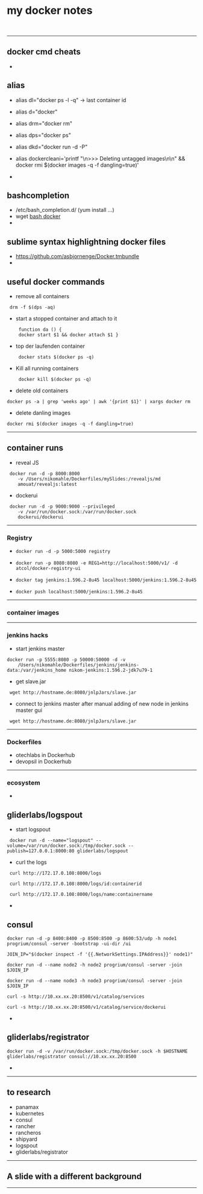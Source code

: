 # my docker notes
<br/>

---

## docker cmd cheats

-

## alias
 - alias dl="docker ps -l -q" -> last container id
 - alias d="docker"
 - alias drm="docker rm"
 - alias dps="docker ps"
 - alias dkd="docker run -d -P"
 - alias dockercleani='printf "\n>>> Deleting untagged images\n\n" && docker rmi $(docker images -q -f dangling=true)'

-

## bashcompletion
 - /etc/bash_completion.d/ (yum install ...)
 - wget [bash docker](https://raw.githubusercontent.com/docker/docker/master/contrib/completion/bash/docker)
-
## sublime syntax highlightning docker files
 - https://github.com/asbjornenge/Docker.tmbundle
-
## useful docker commands
 - remove all containers
  <pre><code> drm -f $(dps -aq) </code></pre> 
 - start a stopped container and attach to it
    <pre><code> function da () {  
    docker start $1 && docker attach $1 } </code></pre> 
 - top der laufenden container
    <pre><code> docker stats $(docker ps -q) </code></pre> 
 - Kill all running containers
    <pre><code> docker kill $(docker ps -q)</code></pre> 
 - delete old containers
 <pre><code>docker ps -a | grep 'weeks ago' | awk '{print $1}' | xargs docker rm </code></pre>
 - delete danling images
 <pre><code>docker rmi $(docker images -q -f dangling=true)</code></pre>
 
---
## container runs
 - reveal JS
 <pre><code> docker run -d -p 8000:8000 
 	-v /Users/nikomahle/Dockerfiles/mySlides:/revealjs/md 
 	amouat/revealjs:latest </code></pre> 
 - dockerui
 <pre><code> docker run -d -p 9000:9000 --privileged 
 	-v /var/run/docker.sock:/var/run/docker.sock 
 	dockerui/dockerui </code></pre> 
---
### Registry
 - <pre><code>docker run -d -p 5000:5000 registry</code></pre> 
 - <pre><code>docker run -p 8080:8080 -e REG1=http://localhost:5000/v1/ -d atcol/docker-registry-ui</code></pre>
 - <pre><code>docker tag jenkins:1.596.2-8u45 localhost:5000/jenkins:1.596.2-8u45</code></pre>
 - <pre><code>docker push localhost:5000/jenkins:1.596.2-8u45</code></pre>

---
### container images
---
### jenkins hacks
 - start jenkins master
 <pre><code>docker run -p 5555:8080 -p 50000:50000 -d -v 
 	/Users/nikomahle/Dockerfiles/jenkins/jenkins-data:/var/jenkins_home nikom-jenkins:1.596.2-jdk7u79-1</code></pre> 
 - get slave.jar
 <pre><code> wget http://hostname.de:8080/jnlpJars/slave.jar</code></pre> 
 - connect to jenkins master after manual adding of new node in jenkins master gui
 <pre><code> wget http://hostname.de:8080/jnlpJars/slave.jar</code></pre>
 
---
### Dockerfiles
 - otechlabs in Dockerhub
 - devopsil in Dockerhub

---
### ecosystem
-
## gliderlabs/logspout
 - start logspout
 <pre><code> docker run -d --name="logspout" --volume=/var/run/docker.sock:/tmp/docker.sock --publish=127.0.0.1:8000:80 gliderlabs/logspout </code></pre> 
 - curl the logs
 <pre><code> curl http://172.17.0.108:8000/logs </pre></code>
 <pre><code> curl http://172.17.0.108:8000/logs/id:containerid </pre></code>
 <pre><code> curl http://172.17.0.108:8000/logs/name:containername </pre></code>

-
## consul
 <pre><code>docker run -d -p 8400:8400 -p 8500:8500 -p 8600:53/udp -h node1 progrium/consul -server -bootstrap -ui-dir /ui</pre></code>
 <pre><code>JOIN_IP="$(docker inspect -f '{{.NetworkSettings.IPAddress}}' node1)"</pre></code>
 <pre><code>docker run -d --name node2 -h node2 progrium/consul -server -join $JOIN_IP</pre></code>
 <pre><code>docker run -d --name node3 -h node3 progrium/consul -server -join $JOIN_IP</pre></code>

 <pre><code>curl -s http://10.xx.xx.20:8500/v1/catalog/services</pre></code>
 <pre><code>curl -s http://10.xx.xx.20:8500/v1/catalog/service/dockerui</pre></code>

-
## gliderlabs/registrator
  <pre><code>docker run -d -v /var/run/docker.sock:/tmp/docker.sock -h $HOSTNAME gliderlabs/registrator consul://10.xx.xx.20:8500</pre></code>
-

---
## to research 
 - panamax
 - kubernetes
 - consul
 - rancher
 - rancheros
 - shipyard
 - logspout
 - gliderlabs/registrator
---
<!-- .slide: data-background="#555555" -->
## A slide with a different background
---
